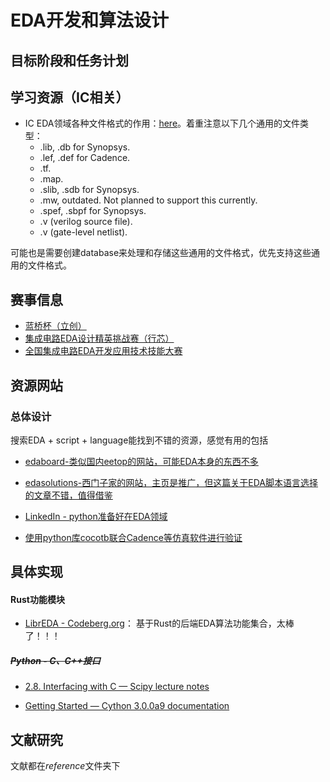 # EDA开发和算法设计

## 目标阶段和任务计划

## 学习资源（IC相关）

- IC EDA领域各种文件格式的作用：[here](http://www.vlsi-expert.com/p/different-file-formats-file-extensions.html)。着重注意以下几个通用的文件类型：
  - .lib, .db for Synopsys.
  - .lef, .def for Cadence.
  - .tf.
  - .map.
  - .slib, .sdb for Synopsys.
  - .mw, outdated. Not planned to support this currently.
  - .spef, .sbpf for Synopsys.
  - .v (verilog source file).
  - .v (gate-level netlist).

可能也是需要创建database来处理和存储这些通用的文件格式，优先支持这些通用的文件格式。

## 赛事信息

- [蓝桥杯（立创）](https://www.lanqiao.cn/)
- [集成电路EDA设计精英挑战赛（行芯）](https://eda.icisc.cn/)
- [全国集成电路EDA开发应用技术技能大赛](http://iceda.org.cn/)

## 资源网站

### 总体设计

搜索EDA + script + language能找到不错的资源，感觉有用的包括

- [edaboard-类似国内eetop的网站，可能EDA本身的东西不多](https://www.edaboard.com/)

- [edasolutions-西门子家的网站，主页是推广，但这篇关于EDA脚本语言选择的文章不错，值得借鉴](https://www.eda-solutions.com/tn020/)

- [LinkedIn - python准备好在EDA领域](https://www.linkedin.com/pulse/python-all-set-disrupt-hw-verification-avidan-efody)

- [使用python库cocotb联合Cadence等仿真软件进行验证](https://indico.cern.ch/event/776422/attachments/1769690/2874927/cocotb_talk.pdf)

## 具体实现

#### Rust功能模块

- [LibrEDA - Codeberg.org](https://codeberg.org/LibrEDA)： 基于Rust的后端EDA算法功能集合，太棒了！！！

##### ~~Python - C、C++接口~~

- [2.8. Interfacing with C &#8212; Scipy lecture notes](http://scipy-lectures.org/advanced/interfacing_with_c/interfacing_with_c.html)

- [Getting Started &#8212; Cython 3.0.0a9 documentation](https://cython.readthedocs.io/en/latest/src/quickstart/index.html)

## 文献研究

文献都在*reference*文件夹下
